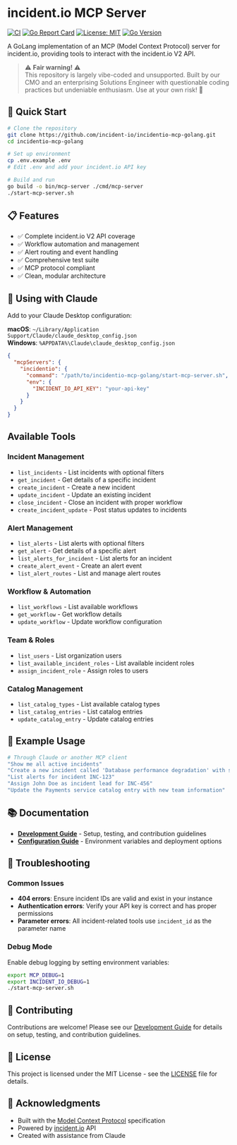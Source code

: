 # incident.io MCP Server

[![CI](https://github.com/incident-io/incidentio-mcp-golang/actions/workflows/ci.yml/badge.svg)](https://github.com/incident-io/incidentio-mcp-golang/actions/workflows/ci.yml)
[![Go Report Card](https://goreportcard.com/badge/github.com/incident-io/incidentio-mcp-golang)](https://goreportcard.com/report/github.com/incident-io/incidentio-mcp-golang)
[![License: MIT](https://img.shields.io/badge/License-MIT-yellow.svg)](https://opensource.org/licenses/MIT)
[![Go Version](https://img.shields.io/badge/Go-1.21+-blue.svg)](https://go.dev/dl/)

A GoLang implementation of an MCP (Model Context Protocol) server for incident.io, providing tools to interact with the incident.io V2 API.

> ⚠️ **Fair warning!** ⚠️  
> This repository is largely vibe-coded and unsupported. Built by our CMO and an enterprising Solutions Engineer with questionable coding practices but undeniable enthusiasm. Use at your own risk! 🚀

## 🚀 Quick Start

```bash
# Clone the repository
git clone https://github.com/incident-io/incidentio-mcp-golang.git
cd incidentio-mcp-golang

# Set up environment
cp .env.example .env
# Edit .env and add your incident.io API key

# Build and run
go build -o bin/mcp-server ./cmd/mcp-server
./start-mcp-server.sh
```

## 📋 Features

- ✅ Complete incident.io V2 API coverage
- ✅ Workflow automation and management
- ✅ Alert routing and event handling
- ✅ Comprehensive test suite
- ✅ MCP protocol compliant
- ✅ Clean, modular architecture

## 🤖 Using with Claude

Add to your Claude Desktop configuration:

**macOS**: `~/Library/Application Support/Claude/claude_desktop_config.json`  
**Windows**: `%APPDATA%\Claude\claude_desktop_config.json`

```json
{
  "mcpServers": {
    "incidentio": {
      "command": "/path/to/incidentio-mcp-golang/start-mcp-server.sh",
      "env": {
        "INCIDENT_IO_API_KEY": "your-api-key"
      }
    }
  }
}
```

## Available Tools

### Incident Management

- `list_incidents` - List incidents with optional filters
- `get_incident` - Get details of a specific incident
- `create_incident` - Create a new incident
- `update_incident` - Update an existing incident
- `close_incident` - Close an incident with proper workflow
- `create_incident_update` - Post status updates to incidents

### Alert Management

- `list_alerts` - List alerts with optional filters
- `get_alert` - Get details of a specific alert
- `list_alerts_for_incident` - List alerts for an incident
- `create_alert_event` - Create an alert event
- `list_alert_routes` - List and manage alert routes

### Workflow & Automation

- `list_workflows` - List available workflows
- `get_workflow` - Get workflow details
- `update_workflow` - Update workflow configuration

### Team & Roles

- `list_users` - List organization users
- `list_available_incident_roles` - List available incident roles
- `assign_incident_role` - Assign roles to users

### Catalog Management

- `list_catalog_types` - List available catalog types
- `list_catalog_entries` - List catalog entries
- `update_catalog_entry` - Update catalog entries

## 📝 Example Usage

```bash
# Through Claude or another MCP client
"Show me all active incidents"
"Create a new incident called 'Database performance degradation' with severity high"
"List alerts for incident INC-123"
"Assign John Doe as incident lead for INC-456"
"Update the Payments service catalog entry with new team information"
```

## 📚 Documentation

- **[Development Guide](DEVELOPMENT.md)** - Setup, testing, and contribution guidelines
- **[Configuration Guide](CONFIGURATION.md)** - Environment variables and deployment options

## 🔧 Troubleshooting

### Common Issues

- **404 errors**: Ensure incident IDs are valid and exist in your instance
- **Authentication errors**: Verify your API key is correct and has proper permissions
- **Parameter errors**: All incident-related tools use `incident_id` as the parameter name

### Debug Mode

Enable debug logging by setting environment variables:

```bash
export MCP_DEBUG=1
export INCIDENT_IO_DEBUG=1
./start-mcp-server.sh
```

## 🤝 Contributing

Contributions are welcome! Please see our [Development Guide](DEVELOPMENT.md) for details on setup, testing, and contribution guidelines.

## 📄 License

This project is licensed under the MIT License - see the [LICENSE](LICENSE) file for details.

## 🙏 Acknowledgments

- Built with the [Model Context Protocol](https://modelcontextprotocol.io/) specification
- Powered by [incident.io](https://incident.io/) API
- Created with assistance from Claude
